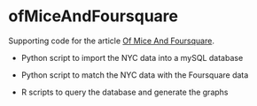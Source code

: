 # ofMiceAndFoursquare
Supporting code for the article [Of Mice And Foursquare](https://medium.com/@jeanroman/of-mice-and-foursquare-9cebfee51d01/ "Of Mice And Foursquare").

* Python script to import the NYC data into a mySQL database

* Python script to match the NYC data with the Foursquare data

* R scripts to query the database and generate the graphs